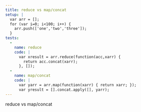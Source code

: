 ```yaml
---
title: reduce vs map/concat
setup: |
  var arr = [];
  for (var i=0; i<100; i++) {
    arr.push(['one','two','three']);
  }
tests:
  -
    name: reduce
    code: |
      var xresult = arr.reduce(function(acc,xarr) {
        return acc.concat(xarr);
      }, []);
  -
    name: map/concat
    code: |
      var yarr = arr.map(function(xarr) { return xarr; });
      var yresult = [].concat.apply([], yarr);
---
```

reduce vs map/concat
